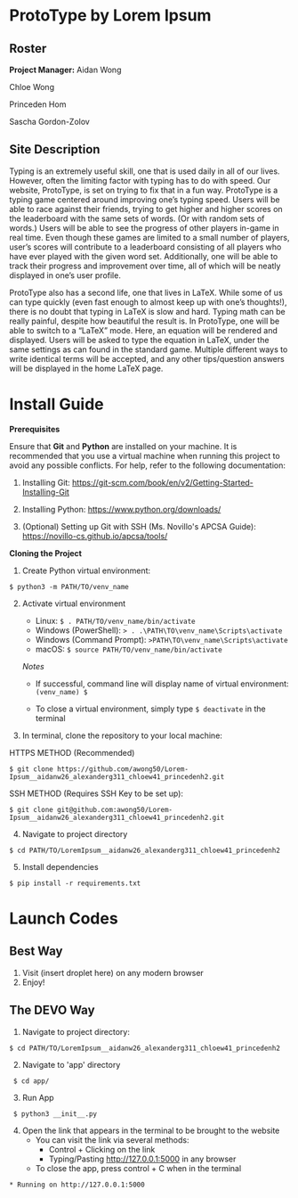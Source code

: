 # ProtoType by Lorem Ipsum

## Roster 

**Project Manager:** Aidan Wong

Chloe Wong

Princeden Hom

Sascha Gordon-Zolov

## Site Description

Typing is an extremely useful skill, one that is used daily in all of our lives. However, often the limiting factor with typing has to do with speed. Our website, ProtoType, is set on trying to fix that in a fun way. ProtoType is a typing game centered around improving one’s typing speed. Users will be able to race against their friends, trying to get higher and higher scores on the leaderboard with the same sets of words. (Or with random sets of words.) Users will be able to see the progress of other players in-game in real time. Even though these games are limited to a small number of players, user’s scores will contribute to a leaderboard consisting of all players who have ever played with the given word set. Additionally, one will be able to track their progress and improvement over time, all of which will be neatly displayed in one’s user profile.

ProtoType also has a second life, one that lives in LaTeX. While some of us can type quickly (even fast enough to almost keep up with one’s thoughts!), there is no doubt that typing in LaTeX is slow and hard. Typing math can be really painful, despite how beautiful the result is. In ProtoType, one will be able to switch to a “LaTeX” mode. Here, an equation will be rendered and displayed. Users will be asked to type the equation in LaTeX, under the same settings as can found in the standard game. Multiple different ways to write identical terms will be accepted, and any other tips/question answers will be displayed in the home LaTeX page. 



# Install Guide

**Prerequisites**

Ensure that **Git** and **Python** are installed on your machine. It is recommended that you use a virtual machine when running this project to avoid any possible conflicts. For help, refer to the following documentation:
   1. Installing Git: https://git-scm.com/book/en/v2/Getting-Started-Installing-Git 
   2. Installing Python: https://www.python.org/downloads/ 

   3. (Optional) Setting up Git with SSH (Ms. Novillo's APCSA Guide): https://novillo-cs.github.io/apcsa/tools/ 
         

**Cloning the Project**
1. Create Python virtual environment:

```
$ python3 -m PATH/TO/venv_name
```

2. Activate virtual environment 

   - Linux: `$ . PATH/TO/venv_name/bin/activate`
   - Windows (PowerShell): `> . .\PATH\TO\venv_name\Scripts\activate`
   - Windows (Command Prompt): `>PATH\TO\venv_name\Scripts\activate`
   - macOS: `$ source PATH/TO/venv_name/bin/activate`

   *Notes*

   - If successful, command line will display name of virtual environment: `(venv_name) $ `

   - To close a virtual environment, simply type `$ deactivate` in the terminal


3. In terminal, clone the repository to your local machine: 

HTTPS METHOD (Recommended)

```
$ git clone https://github.com/awong50/Lorem-Ipsum__aidanw26_alexanderg311_chloew41_princedenh2.git    
```

SSH METHOD (Requires SSH Key to be set up):

```
$ git clone git@github.com:awong50/Lorem-Ipsum__aidanw26_alexanderg311_chloew41_princedenh2.git
```

4. Navigate to project directory

```
$ cd PATH/TO/LoremIpsum__aidanw26_alexanderg311_chloew41_princedenh2
```

5. Install dependencies

```
$ pip install -r requirements.txt
```
        
# Launch Codes

## Best Way

1. Visit (insert droplet here) on any modern browser
2. Enjoy!

## The DEVO Way

1. Navigate to project directory:

```
$ cd PATH/TO/LoremIpsum__aidanw26_alexanderg311_chloew41_princedenh2
```
 
2. Navigate to 'app' directory

```
 $ cd app/
```

3. Run App

```
 $ python3 __init__.py
```
4. Open the link that appears in the terminal to be brought to the website
    - You can visit the link via several methods:
        - Control + Clicking on the link
        - Typing/Pasting http://127.0.0.1:5000 in any browser
    - To close the app, press control + C when in the terminal

```    
* Running on http://127.0.0.1:5000
``` 
